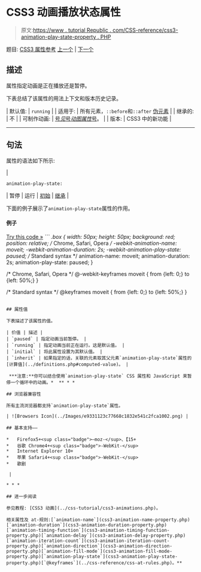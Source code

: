 # CSS3 动画播放状态属性

> 原文:[https://www . tutorial Republic . com/CSS-reference/css3-animation-play-state-property . PHP](https://www.tutorialrepublic.com/css-reference/css3-animation-play-state-property.php)

题目: [CSS3 属性参考](css3-properties.php) [上一个](css3-animation-name-property.php) | [下一个](css3-animation-timing-function-property.php)

## 描述

属性指定动画是正在播放还是暂停。

下表总结了该属性的用法上下文和版本历史记录。

| 默认值: | `running` |
| 适用于: | 所有元素，`::before`和`::after` [伪元素](../css-tutorial/css-pseudo-elements.php#pseudo-elements) |
| 继承的: | 不 |
| 可制作动画: | [号*见*号*动图属性*号](css-animatable-properties.php)。 |
| 版本: | CSS3 中的新功能 |

* * *

## 句法

属性的语法如下所示:

| 

```
animation-play-state: 
```

 | 暂停 &#124; 运行 &#124; [初始](../definitions.php#initial) &#124; [继承](../definitions.php#inherit) |

下面的例子展示了`animation-play-state`属性的作用。

#### 例子

[Try this code »](../codelab.php?topic=css3&file=animation-play-state-property "Try this code using online Editor") *```
.box {
    width: 50px;
    height: 50px;
    background: red;
    position: relative;
    /* Chrome, Safari, Opera */
    -webkit-animation-name: moveit;
    -webkit-animation-duration: 2s;
    -webkit-animation-play-state: paused;
    /* Standard syntax */
    animation-name: moveit;
    animation-duration: 2s;
    animation-play-state: paused;
}

/* Chrome, Safari, Opera */
@-webkit-keyframes moveit {
    from {left: 0;}
    to {left: 50%;}
}

/* Standard syntax */
@keyframes moveit {
    from {left: 0;}
    to {left: 50%;}
}
```*  ** * *

## 属性值

下表描述了该属性的值。

| 价值 | 描述 |
| `paused` | 指定动画当前暂停。 |
| `running` | 指定动画当前正在运行。这是默认值。 |
| `initial` | 将此属性设置为其默认值。 |
| `inherit` | 如果指定的话，关联的元素取其父元素`animation-play-state`属性的[计算值](../definitions.php#computed-value)。 |

 ***注意:**你可以结合使用`animation-play-state` CSS 属性和 JavaScript 来暂停一个循环中的动画。*  ** * *

## 浏览器兼容性

所有主流浏览器都支持`animation-play-state`属性。

| ![Browsers Icon](../Images/e9331123c77668c1832e541c2fca1002.png) | 

## 基本支持——

*   Firefox5+<sup class="badge">—moz-</sup>、【15+
*   谷歌 Chrome4+<sup class="badge">-WebKit-</sup>
*   Internet Explorer 10+
*   苹果 Safari4+<sup class="badge">-WebKit-</sup>
*   歌剧

 |

* * *

## 进一步阅读

参见教程: [CSS3 动画](../css-tutorial/css3-animations.php)。

相关属性及 at-规则:[`animation-name`](css3-animation-name-property.php)[`animation-duration`](css3-animation-duration-property.php)[`animation-timing-function`](css3-animation-timing-function-property.php)[`animation-delay`](css3-animation-delay-property.php)[`animation-iteration-count`](css3-animation-iteration-count-property.php)[`animation-direction`](css3-animation-direction-property.php)[`animation-fill-mode`](css3-animation-fill-mode-property.php)[`animation-play-state`](css3-animation-play-state-property.php)[`@keyframes`](../css-reference/css-at-rules.php)。**